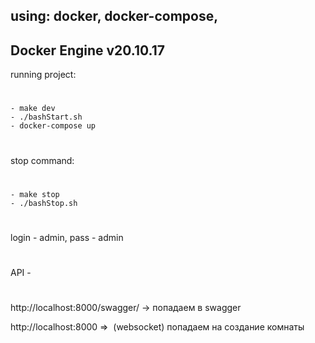 using: docker, docker-compose,
----------------
Docker Engine
v20.10.17
----------------

running project:
#
    - make dev
    - ./bashStart.sh
    - docker-compose up
#
stop command:
#
    - make stop
    - ./bashStop.sh

#
login - admin, pass - admin
#
API - 
#
http://localhost:8000/swagger/ -> попадаем в swagger

http://localhost:8000 =>  (websocket) попадаем на создание комнаты

